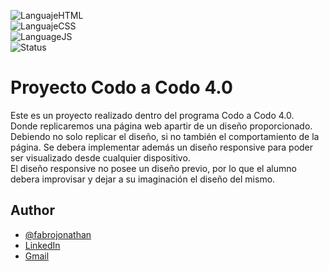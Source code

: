 
![LanguajeHTML](https://img.shields.io/badge/Languaje-HTML-orange)<br>
![LanguajeCSS](https://img.shields.io/badge/Languaje-CSS-blue)<br>
![LanguageJS](https://img.shields.io/badge/Languaje-JavaScript-yellow)<br>
![Status](https://img.shields.io/badge/Status-InProgress-yellow)

# Proyecto Codo a Codo 4.0

Este es un proyecto realizado dentro del programa Codo a Codo 4.0.<br>
Donde replicaremos una página web apartir de un diseño proporcionado. Debiendo no solo replicar el diseño, si no también el comportamiento de la página.
Se debera implementar además un diseño responsive para poder ser visualizado desde cualquier dispositivo.<br>
El diseño responsive no posee un diseño previo, por lo que el alumno debera improvisar y dejar a su imaginación el diseño del mismo.




## Author

- [@fabrojonathan](https://www.github.com/fabrojonathan)
- [LinkedIn](https://www.linkedin.com/in/jonathanfabro/)
- [Gmail](mailto:fabrojonathan395@gmail.com)

